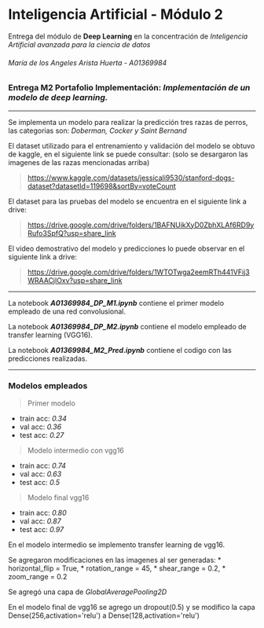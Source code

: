 # Inteligencia Artificial - Módulo 2

Entrega del módulo de **Deep Learning** en la concentración de *Inteligencia Artificial avanzada para la ciencia de datos*
###### María de los Angeles Arista Huerta - A01369984

### Entrega M2 Portafolio Implementación: ***Implementación de un modelo de deep learning.***
---
Se implementa un modelo para realizar la predicción tres razas de perros, las categorias son: *Doberman, Cocker y Saint Bernand*

El dataset utilizado para el entrenamiento y validación del modelo se obtuvo de kaggle, en el siguiente link se puede consultar: (solo se desargaron las imagenes de las razas mencionadas arriba)
> https://www.kaggle.com/datasets/jessicali9530/stanford-dogs-dataset?datasetId=119698&sortBy=voteCount

El dataset para las pruebas del modelo se encuentra en el siguiente link a drive:
> https://drive.google.com/drive/folders/1BAFNUikXyD0ZbhXLAf6RD9yRufo3SpfQ?usp=share_link

El video demostrativo del modelo y predicciones lo puede observar en el siguiente link a drive:
> https://drive.google.com/drive/folders/1WTOTwga2eemRTh441VFij3WRAACjlOxv?usp=share_link
---
La notebook ***A01369984_DP_M1.ipynb*** contiene el primer modelo empleado de una red convolusional.

La notebook ***A01369984_DP_M2.ipynb*** contiene el modelo empleado de transfer learning (VGG16).

La notebook ***A01369984_M2_Pred.ipynb*** contiene el codigo con las predicciones realizadas.

---
### Modelos empleados
> Primer modelo
 * train acc: *0.34* 
 * val acc:   *0.36*
 * test acc:  *0.27*
> Modelo intermedio con vgg16
 * train acc: *0.74* 
 * val acc:   *0.63*
 * test acc:  *0.5*
> Modelo final vgg16
 * train acc: *0.80* 
 * val acc:   *0.87*
 * test acc:  *0.97*

En el modelo intermedio se implemento transfer learning de vgg16.

Se agregaron modificaciones en las imagenes al ser generadas:
							* horizontal_flip = True,
							* rotation_range = 45,
							* shear_range = 0.2,
							* zoom_range = 0.2

Se agregó una capa de *GlobalAveragePooling2D*

En el modelo final de vgg16 se agrego un dropout(0.5) y se modifico la capa Dense(256,activation='relu') a Dense(128,activation='relu')

